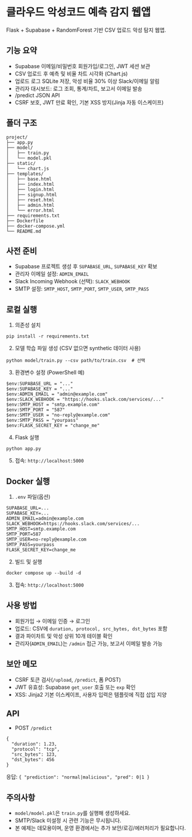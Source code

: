# 클라우드 악성코드 예측 감지 웹앱

Flask + Supabase + RandomForest 기반 CSV 업로드 악성 탐지 웹앱.

## 기능 요약
- Supabase 이메일/비밀번호 회원가입/로그인, JWT 세션 보관
- CSV 업로드 후 예측 및 비율 차트 시각화 (Chart.js)
- 업로드 로그 SQLite 저장, 악성 비율 30% 이상 Slack/이메일 알림
- 관리자 대시보드: 로그 조회, 통계/차트, 보고서 이메일 발송
- /predict JSON API
- CSRF 보호, JWT 만료 확인, 기본 XSS 방지(Jinja 자동 이스케이프)

## 폴더 구조
```
project/
├── app.py
├── model/
│   ├── train.py
│   └── model.pkl
├── static/
│   └── chart.js
├── templates/
│   ├── base.html
│   ├── index.html
│   ├── login.html
│   ├── signup.html
│   ├── reset.html
│   ├── admin.html
│   └── error.html
├── requirements.txt
├── Dockerfile
├── docker-compose.yml
└── README.md
```

## 사전 준비
- Supabase 프로젝트 생성 후 `SUPABASE_URL`, `SUPABASE_KEY` 확보
- 관리자 이메일 설정: `ADMIN_EMAIL`
- Slack Incoming Webhook (선택): `SLACK_WEBHOOK`
- SMTP 설정: `SMTP_HOST`, `SMTP_PORT`, `SMTP_USER`, `SMTP_PASS`

## 로컬 실행
1) 의존성 설치
```
pip install -r requirements.txt
```
2) 모델 학습 파일 생성 (CSV 없으면 synthetic 데이터 사용)
```
python model/train.py --csv path/to/train.csv  # 선택
```
3) 환경변수 설정 (PowerShell 예)
```
$env:SUPABASE_URL = "..."
$env:SUPABASE_KEY = "..."
$env:ADMIN_EMAIL = "admin@example.com"
$env:SLACK_WEBHOOK = "https://hooks.slack.com/services/..."
$env:SMTP_HOST = "smtp.example.com"
$env:SMTP_PORT = "587"
$env:SMTP_USER = "no-reply@example.com"
$env:SMTP_PASS = "yourpass"
$env:FLASK_SECRET_KEY = "change_me"
```
4) Flask 실행
```
python app.py
```
5) 접속: `http://localhost:5000`

## Docker 실행
1) `.env` 파일(옵션)
```
SUPABASE_URL=...
SUPABASE_KEY=...
ADMIN_EMAIL=admin@example.com
SLACK_WEBHOOK=https://hooks.slack.com/services/...
SMTP_HOST=smtp.example.com
SMTP_PORT=587
SMTP_USER=no-reply@example.com
SMTP_PASS=yourpass
FLASK_SECRET_KEY=change_me
```
2) 빌드 및 실행
```
docker compose up --build -d
```
3) 접속: `http://localhost:5000`

## 사용 방법
- 회원가입 → 이메일 인증 → 로그인
- 업로드: CSV에 `duration, protocol, src_bytes, dst_bytes` 포함
- 결과 파이차트 및 악성 상위 10개 테이블 확인
- 관리자(`ADMIN_EMAIL`)는 `/admin` 접근 가능, 보고서 이메일 발송 가능

## 보안 메모
- CSRF 토큰 검사(`/upload`, `/predict`, 폼 POST)
- JWT 유효성: Supabase `get_user` 호출 또는 `exp` 확인
- XSS: Jinja2 기본 이스케이프, 사용자 입력은 템플릿에 직접 삽입 지양

## API
- POST `/predict`
```
{
  "duration": 1.23,
  "protocol": "tcp",
  "src_bytes": 123,
  "dst_bytes": 456
}
```
응답: `{ "prediction": "normal|malicious", "pred": 0|1 }`

## 주의사항
- `model/model.pkl`은 `train.py`를 실행해 생성하세요.
- SMTP/Slack 미설정 시 관련 기능은 무시됩니다.
- 본 예제는 데모용이며, 운영 환경에서는 추가 보안/로깅/에러처리가 필요합니다.
